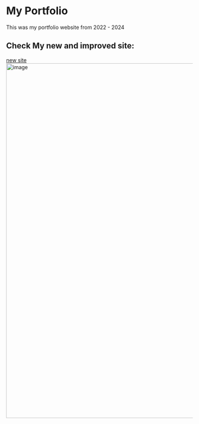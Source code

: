 # My Portfolio
This was my portfolio website from 2022 - 2024
## Check My new and improved site:
[new site](https://github.com/simplystudios/portfolio/)
<img width="960" alt="image" src="https://github.com/simplystudios/anshwadhwa/assets/76025286/562ad421-1dc4-4afa-b4f5-4d26aacbc614">

